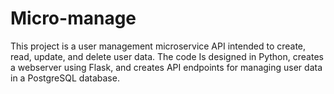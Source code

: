 # Micro-manage
This project is a user management microservice API intended to create, read, update, and delete user data. The code Is designed in Python, creates a webserver using Flask, and creates API endpoints for managing user data in a PostgreSQL database.
